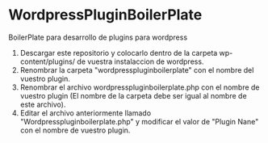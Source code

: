 # WordpressPluginBoilerPlate
BoilerPlate para desarrollo de plugins para wordpress


1. Descargar este repositorio y colocarlo dentro de la carpeta wp-content/plugins/ de vuestra instalaccion de wordpress.
2. Renombrar la carpeta "wordpresspluginboilerplate" con el nombre del vuestro plugin.
3. Renombrar el archivo wordpresspluginboilerplate.php con el nombre de vuestro plugin (El nombre de la carpeta debe ser igual al nombre de este archivo).
4. Editar el archivo anteriormente llamado "Wordpresspluginboilerplate.php" y modificar el valor de "Plugin Nane" con el nombre de vuestro plugin.